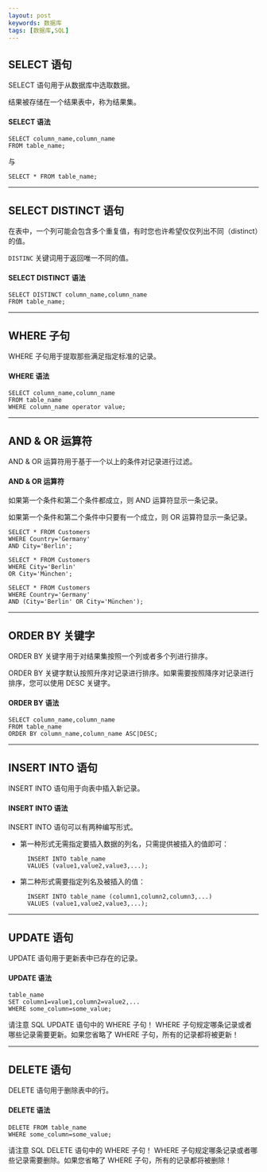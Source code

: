 ```yaml
---
layout: post
keywords: 数据库
tags: [数据库,SQL]
---
```


SELECT 语句
---------------
SELECT 语句用于从数据库中选取数据。

结果被存储在一个结果表中，称为结果集。  

#### SELECT 语法

	SELECT column_name,column_name
	FROM table_name;
与

	SELECT * FROM table_name;

---
	
SELECT DISTINCT 语句
--------------------
在表中，一个列可能会包含多个重复值，有时您也许希望仅仅列出不同（distinct）的值。

`DISTINC` 关键词用于返回唯一不同的值。  

#### SELECT DISTINCT 语法

	SELECT DISTINCT column_name,column_name
	FROM table_name;

---
	
WHERE 子句
----------
WHERE 子句用于提取那些满足指定标准的记录。  

#### WHERE 语法

	SELECT column_name,column_name
	FROM table_name
	WHERE column_name operator value;

---
	
AND & OR 运算符
---------------
AND & OR 运算符用于基于一个以上的条件对记录进行过滤。  

#### AND & OR 运算符
如果第一个条件和第二个条件都成立，则 AND 运算符显示一条记录。

如果第一个条件和第二个条件中只要有一个成立，则 OR 运算符显示一条记录。

	SELECT * FROM Customers
	WHERE Country='Germany'
	AND City='Berlin';
	
	SELECT * FROM Customers
	WHERE City='Berlin'
	OR City='München';
	
	SELECT * FROM Customers
	WHERE Country='Germany'
	AND (City='Berlin' OR City='München');

---
	
ORDER BY 关键字
---------------
ORDER BY 关键字用于对结果集按照一个列或者多个列进行排序。

ORDER BY 关键字默认按照升序对记录进行排序。如果需要按照降序对记录进行排序，您可以使用 DESC 关键字。  

#### ORDER BY 语法

	SELECT column_name,column_name
	FROM table_name
	ORDER BY column_name,column_name ASC|DESC;

---
	
INSERT INTO 语句
----------------
INSERT INTO 语句用于向表中插入新记录。  

#### INSERT INTO 语法

INSERT INTO 语句可以有两种编写形式。

- 第一种形式无需指定要插入数据的列名，只需提供被插入的值即可：

		INSERT INTO table_name
		VALUES (value1,value2,value3,...);
	
- 第二种形式需要指定列名及被插入的值：

		INSERT INTO table_name (column1,column2,column3,...)
		VALUES (value1,value2,value3,...);

---
	
UPDATE 语句
-----------
UPDATE 语句用于更新表中已存在的记录。  

#### UPDATE 语法

	table_name
	SET column1=value1,column2=value2,...
	WHERE some_column=some_value;

<i class="fa fa-warning"></i>请注意 SQL UPDATE 语句中的 WHERE 子句！
WHERE 子句规定哪条记录或者哪些记录需要更新。如果您省略了 WHERE 子句，所有的记录都将被更新！

---

DELETE 语句
-----------
DELETE 语句用于删除表中的行。  

#### DELETE 语法

	DELETE FROM table_name
	WHERE some_column=some_value;

<i class="fa fa-warning"></i>请注意 SQL DELETE 语句中的 WHERE 子句！
WHERE 子句规定哪条记录或者哪些记录需要删除。如果您省略了 WHERE 子句，所有的记录都将被删除！

